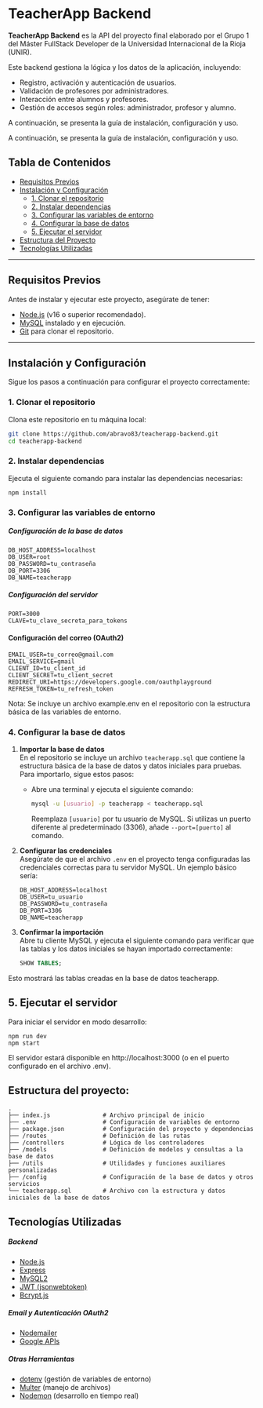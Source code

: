 # TeacherApp Backend

**TeacherApp Backend** es la API del proyecto final elaborado por el Grupo 1 del Máster FullStack Developer de la Universidad Internacional de la Rioja (UNIR). 

Este backend gestiona la lógica y los datos de la aplicación, incluyendo:
- Registro, activación y autenticación de usuarios.
- Validación de profesores por administradores.
- Interacción entre alumnos y profesores.
- Gestión de accesos según roles: administrador, profesor y alumno.

A continuación, se presenta la guía de instalación, configuración y uso.


A continuación, se presenta la guía de instalación, configuración y uso.


## Tabla de Contenidos

- [Requisitos Previos](#requisitos-previos)
- [Instalación y Configuración](#instalación-y-configuración)
  - [1. Clonar el repositorio](#1-clonar-el-repositorio)
  - [2. Instalar dependencias](#2-instalar-dependencias)
  - [3. Configurar las variables de entorno](#3-configurar-las-variables-de-entorno)
  - [4. Configurar la base de datos](#4-configurar-la-base-de-datos)
  - [5. Ejecutar el servidor](#5-ejecutar-el-servidor)
- [Estructura del Proyecto](#estructura-del-proyecto)
- [Tecnologías Utilizadas](#tecnologías-utilizadas)

---


## Requisitos Previos

Antes de instalar y ejecutar este proyecto, asegúrate de tener:

- [Node.js](https://nodejs.org/) (v16 o superior recomendado).
- [MySQL](https://www.mysql.com/) instalado y en ejecución.
- [Git](https://git-scm.com/) para clonar el repositorio.

---

## Instalación y Configuración

Sigue los pasos a continuación para configurar el proyecto correctamente:

### 1. Clonar el repositorio

Clona este repositorio en tu máquina local:

```bash
git clone https://github.com/abravo83/teacherapp-backend.git
cd teacherapp-backend
```

### 2. Instalar dependencias

Ejecuta el siguiente comando para instalar las dependencias necesarias:

```
npm install
```

### 3. Configurar las variables de entorno

##### Configuración de la base de datos
 ```plaintext
DB_HOST_ADDRESS=localhost
DB_USER=root
DB_PASSWORD=tu_contraseña
DB_PORT=3306
DB_NAME=teacherapp
 ```

##### Configuración del servidor
 ```plaintext
PORT=3000
CLAVE=tu_clave_secreta_para_tokens
 ```

#### Configuración del correo (OAuth2)
 ```plaintext
EMAIL_USER=tu_correo@gmail.com
EMAIL_SERVICE=gmail
CLIENT_ID=tu_client_id
CLIENT_SECRET=tu_client_secret
REDIRECT_URI=https://developers.google.com/oauthplayground
REFRESH_TOKEN=tu_refresh_token
 ```

Nota: Se incluye un archivo example.env en el repositorio con la estructura básica de las variables de entorno.

### 4. Configurar la base de datos

1. **Importar la base de datos**  
   En el repositorio se incluye un archivo `teacherapp.sql` que contiene la estructura básica de la base de datos y datos iniciales para pruebas. Para importarlo, sigue estos pasos:

   - Abre una terminal y ejecuta el siguiente comando:
     ```bash
     mysql -u [usuario] -p teacherapp < teacherapp.sql
     ```
     Reemplaza `[usuario]` por tu usuario de MySQL. Si utilizas un puerto diferente al predeterminado (3306), añade `--port=[puerto]` al comando.

2. **Configurar las credenciales**  
   Asegúrate de que el archivo `.env` en el proyecto tenga configuradas las credenciales correctas para tu servidor MySQL. Un ejemplo básico sería:

   ```plaintext
   DB_HOST_ADDRESS=localhost
   DB_USER=tu_usuario
   DB_PASSWORD=tu_contraseña
   DB_PORT=3306
   DB_NAME=teacherapp

3. **Confirmar la importación**  
   Abre tu cliente MySQL y ejecuta el siguiente comando para verificar que las tablas y los datos iniciales se hayan importado correctamente:

   ```sql
   SHOW TABLES;

Esto mostrará las tablas creadas en la base de datos teacherapp.


## 5. Ejecutar el servidor

Para iniciar el servidor en modo desarrollo:

```
npm run dev
npm start
```

El servidor estará disponible en http://localhost:3000 (o en el puerto configurado en el archivo .env).


## Estructura del proyecto:

   ```plaintext
.
├── index.js               # Archivo principal de inicio
├── .env                   # Configuración de variables de entorno
├── package.json           # Configuración del proyecto y dependencias
├── /routes                # Definición de las rutas
├── /controllers           # Lógica de los controladores
├── /models                # Definición de modelos y consultas a la base de datos
├── /utils                 # Utilidades y funciones auxiliares personalizadas
├── /config                # Configuración de la base de datos y otros servicios
└── teacherapp.sql         # Archivo con la estructura y datos iniciales de la base de datos

   ```

## Tecnologías Utilizadas

##### Backend
- [Node.js](https://nodejs.org/)
- [Express](https://expressjs.com/)
- [MySQL2](https://www.npmjs.com/package/mysql2)
- [JWT (jsonwebtoken)](https://www.npmjs.com/package/jsonwebtoken)
- [Bcrypt.js](https://www.npmjs.com/package/bcryptjs)

##### Email y Autenticación OAuth2
- [Nodemailer](https://nodemailer.com/)
- [Google APIs](https://developers.google.com/identity/protocols/oauth2)

##### Otras Herramientas
- [dotenv](https://www.npmjs.com/package/dotenv) (gestión de variables de entorno)
- [Multer](https://www.npmjs.com/package/multer) (manejo de archivos)
- [Nodemon](https://www.npmjs.com/package/nodemon) (desarrollo en tiempo real)
